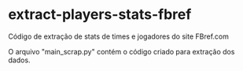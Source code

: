 # extract-players-stats-fbref
Código de extração de stats de times e jogadores do site FBref.com

O arquivo "main_scrap.py" contém o código criado para extração dos dados. 
